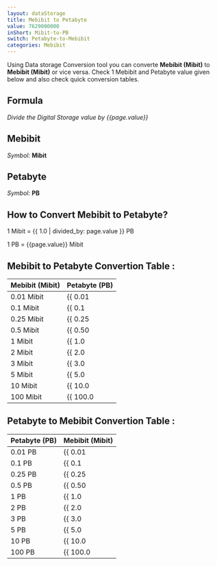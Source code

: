 ```yaml
---
layout: dataStorage
title: Mebibit to Petabyte
value: 7629000000
inShort: Mibit-to-PB
switch: Petabyte-to-Mebibit
categories: Mebibit
---
```


Using Data storage Conversion tool you can converte **Mebibit (Mibit)** to **Mebibit (Mibit)** or vice versa. Check 1 Mebibit and Petabyte value given below and also check quick conversion tables.

## Formula
*Divide the Digital Storage value by {{page.value}}*

## Mebibit
*Symbol:* **Mibit**

## Petabyte
*Symbol:* **PB**

## How to Convert Mebibit to Petabyte?

1 Mibit = {{ 1.0 | divided_by: page.value }} PB

1 PB = {{page.value}} Mibit


## Mebibit to Petabyte Convertion Table :

| Mebibit (Mibit) | Petabyte (PB) |
| ---- | ---- |
| 0.01 Mibit | {{ 0.01 | divided_by: page.value | round: 12 }} PB |
| 0.1 Mibit | {{ 0.1 | divided_by: page.value | round: 12 }} PB |
| 0.25 Mibit | {{ 0.25 | divided_by: page.value | round: 12 }} PB |
| 0.5 Mibit | {{ 0.50 | divided_by: page.value | round: 12 }} PB |
| 1 Mibit | {{ 1.0 | divided_by: page.value | round: 12 }} PB |
| 2 Mibit | {{ 2.0 | divided_by: page.value | round: 12 }} PB |
| 3 Mibit | {{ 3.0 | divided_by: page.value | round: 12 }} PB |
| 5 Mibit | {{ 5.0 | divided_by: page.value | round: 12 }} PB |
| 10 Mibit | {{ 10.0 | divided_by: page.value | round: 12 }} PB |
| 100 Mibit | {{ 100.0 | divided_by: page.value | round: 12 }} PB |

## Petabyte to Mebibit Convertion Table :

| Petabyte (PB) | Mebibit (Mibit) |
| ---- | ---- |
| 0.01 PB | {{ 0.01 | times: page.value | round: 12 }} Mibit |
| 0.1 PB | {{ 0.1 | times: page.value | round: 12 }} Mibit |
| 0.25 PB | {{ 0.25 | times: page.value | round: 12 }} Mibit |
| 0.5 PB | {{ 0.50 | times: page.value | round: 12 }} Mibit |
| 1 PB | {{ 1.0 | times: page.value | round: 12 }} Mibit |
| 2 PB | {{ 2.0 | times: page.value | round: 12 }} Mibit |
| 3 PB | {{ 3.0 | times: page.value | round: 12 }} Mibit |
| 5 PB | {{ 5.0 | times: page.value | round: 12 }} Mibit |
| 10 PB | {{ 10.0 | times: page.value | round: 12 }} Mibit |
| 100 PB | {{ 100.0 | times: page.value | round: 12 }} Mibit |


<script>
document.getElementById('selectInput')[7].selected = true
document.getElementById('selectOutput')[20].selected = true
</script>
